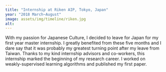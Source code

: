 ```yaml
---
title: "Internship at Riken AIP, Tokyo, Japan"
year: "2018 March~August"
image: assets/img/timeline/riken.jpg
alt: 
---
```

With my passion for Japanese Culture, I decided to leave for Japan for my first year master internship.
I greatly benefited from these five months and I dare say that it was probably my greatest turning point after my leave from Taiwan.
Thanks to my kind internship advisors and co-workers, this internship marked the beginning of my research career.
I worked on weakly-supervised learning algorithms and published my first paper.
